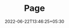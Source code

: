 ---
title: "Page"
date: 2022-06-22T13:46:25+05:30
layout: "server-no-agri-no-cir/page1"
pageNo: 1
---